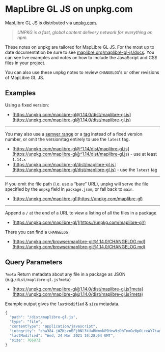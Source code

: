 # MapLibre GL JS on unpkg.com

MapLibre GL JS is distributed via [unpkg.com](https://unpkg.com).

> *UNPKG is a fast, global content delivery network for everything on npm.*

These notes on unpkg are tailored for MapLibre GL JS.  For the most up to date documentation be sure to see [maplibre.org/maplibre-gl-js/docs](https://maplibre.org/maplibre-gl-js/docs).  You can see live examples and notes on how to include the JavaScript and CSS files in your project.

You can also use these unpkg notes to review `CHANGELOG`'s or other revisions of MapLibre GL JS.

## Examples

Using a fixed version:

* [https://unpkg.com/maplibre-gl@1.14.0/dist/maplibre-gl.js](https://unpkg.com/maplibre-gl@1.14.0/dist/maplibre-gl.js)

---

You may also use a [semver range](https://semver.org/) or a [tag](https://docs.npmjs.com/cli/dist-tag) instead of a fixed version number, or omit the version/tag entirely to use the `latest` tag.

* [https://unpkg.com/maplibre-gl@^1.14/dist/maplibre-gl.js](https://unpkg.com/maplibre-gl@^1.14/dist/maplibre-gl.js) - use at least `1.14.x`
* [https://unpkg.com/maplibre-gl/dist/maplibre-gl.js](https://unpkg.com/maplibre-gl/dist/maplibre-gl.js) - use the `latest` tag

---

If you omit the file path (i.e. use a “bare” URL), unpkg will serve the file specified by the `unpkg` field in `package.json`, or fall back to `main`.

* [https://unpkg.com/maplibre-gl](https://unpkg.com/maplibre-gl)

---

Append a `/` at the end of a URL to view a listing of all the files in a package.

* [https://unpkg.com/maplibre-gl/](https://unpkg.com/maplibre-gl/)

There you can find a `CHANGELOG`
* [https://unpkg.com/browse/maplibre-gl@1.14.0/CHANGELOG.md](https://unpkg.com/browse/maplibre-gl@1.14.0/CHANGELOG.md)

## Query Parameters

`?meta`
    Return metadata about any file in a package as JSON (e.g.`/dist/maplibre-gl.js?meta`)

* [https://unpkg.com/maplibre-gl@1.14.0/dist/maplibre-gl.js?meta](https://unpkg.com/maplibre-gl@1.14.0/dist/maplibre-gl.js?meta)

Example output gives the `lastModified` & `size` metadata.

```javascript
{
  "path": "/dist/maplibre-gl.js",
  "type": "file",
  "contentType": "application/javascript",
  "integrity": "sha384-jWZKsznBFj0Nl3kUaRKmmk89Hew9zDhTnmOz0pOLceWY7iag+l/8QNPeD0cQYaVG",
  "lastModified": "Wed, 24 Mar 2021 19:28:04 GMT",
  "size": 766872
}
```
